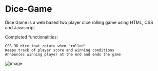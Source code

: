 # Dice-Game



Dice Game is a web based two player dice rolling game using HTML, CSS and Javascript

Completed functionalities:

    CSS 3D dice that rotate when "rolled"
    Keeps track of player score and winning conditions
    Announces winning player at the end and ends the game

![image](https://github.com/MQ40/Dice-Game/assets/68969037/d6382072-5967-4434-981f-45afe369fdfb)
